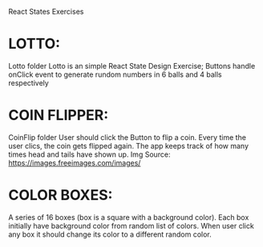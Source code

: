 React States Exercises
# LOTTO: 
Lotto folder
Lotto is an simple React State Design Exercise; 
Buttons handle onClick event to generate rundom numbers in 6 balls and 4 balls respectively

# COIN FLIPPER: 
CoinFlip folder
User should click the Button to flip a coin. Every time the user clics, the coin gets flipped again. The app keeps track of how many times head and tails have shown up. 
Img Source: https://images.freeimages.com/images/

# COLOR BOXES: 
A series of 16 boxes (box is a square with a background color). Each box initially have background color from random list of colors.
When user click any box it should change its color to a different random color.